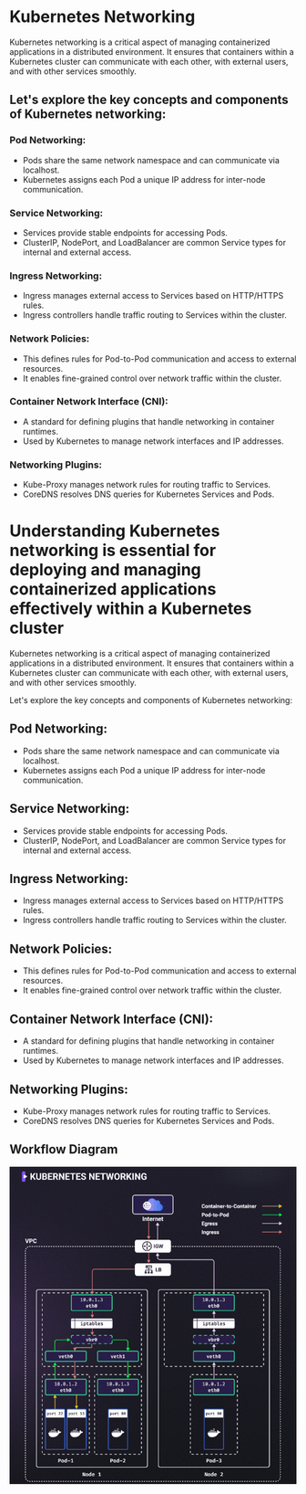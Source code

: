 # Kubernetes Networking

Kubernetes networking is a critical aspect of managing containerized applications in a distributed environment. It ensures that containers within a Kubernetes cluster can communicate with each other, with external users, and with other services smoothly. 

## Let's explore the key concepts and components of Kubernetes networking:

### Pod Networking:
 - Pods share the same network namespace and can communicate via localhost.
 - Kubernetes assigns each Pod a unique IP address for inter-node communication.
### Service Networking:
 - Services provide stable endpoints for accessing Pods.
 - ClusterIP, NodePort, and LoadBalancer are common Service types for internal and external access.
### Ingress Networking:
 - Ingress manages external access to Services based on HTTP/HTTPS rules.
 - Ingress controllers handle traffic routing to Services within the cluster.
### Network Policies:
 - This defines rules for Pod-to-Pod communication and access to external resources.
 - It enables fine-grained control over network traffic within the cluster.
### Container Network Interface (CNI):
 - A standard for defining plugins that handle networking in container runtimes.
 - Used by Kubernetes to manage network interfaces and IP addresses.
### Networking Plugins:
 - Kube-Proxy manages network rules for routing traffic to Services.
 - CoreDNS resolves DNS queries for Kubernetes Services and Pods.

Understanding Kubernetes networking is essential for deploying and managing containerized applications effectively within a Kubernetes cluster
=======
Kubernetes networking is a critical aspect of managing containerized applications in a distributed environment. It ensures that containers within a Kubernetes cluster can communicate with each other, with external users, and with other services smoothly. 

Let's explore the key concepts and components of Kubernetes networking:

## Pod Networking:
 - Pods share the same network namespace and can communicate via localhost.
 - Kubernetes assigns each Pod a unique IP address for inter-node communication.
## Service Networking:
 - Services provide stable endpoints for accessing Pods.
 - ClusterIP, NodePort, and LoadBalancer are common Service types for internal and external access.
## Ingress Networking:
 - Ingress manages external access to Services based on HTTP/HTTPS rules.
 - Ingress controllers handle traffic routing to Services within the cluster.
## Network Policies:
 - This defines rules for Pod-to-Pod communication and access to external resources.
 - It enables fine-grained control over network traffic within the cluster.
## Container Network Interface (CNI):
 - A standard for defining plugins that handle networking in container runtimes.
 - Used by Kubernetes to manage network interfaces and IP addresses.
## Networking Plugins:
 - Kube-Proxy manages network rules for routing traffic to Services.
 - CoreDNS resolves DNS queries for Kubernetes Services and Pods.

## Workflow Diagram
![Kubernetes Deployment Strategies](https://github.com/kishalayb18/DevOps/blob/kishalayb18-patch-1/Core%20Concepts/png/networking.gif)

